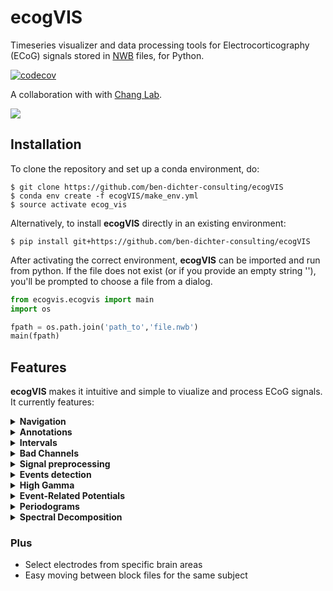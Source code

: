 # ecogVIS
Timeseries visualizer and data processing tools for Electrocorticography (ECoG) signals stored in [NWB](https://neurodatawithoutborders.github.io/) files, for Python.

[![codecov](https://codecov.io/gh/ben-dichter-consulting/ecogVIS/master/graph/badge.svg)](https://codecov.io/gh/ben-dichter-consulting/ecogVIS)

A collaboration with with [Chang Lab](http://changlab.ucsf.edu/).

![](media/screenshot_1.png)

## Installation
To clone the repository and set up a conda environment, do:
```
$ git clone https://github.com/ben-dichter-consulting/ecogVIS
$ conda env create -f ecogVIS/make_env.yml
$ source activate ecog_vis
```

Alternatively, to install **ecogVIS** directly in an existing environment:
```
$ pip install git+https://github.com/ben-dichter-consulting/ecogVIS
```

After activating the correct environment, **ecogVIS** can be imported and run from python. If the file does not exist (or if you provide an empty string ''), you'll be prompted to choose a file from a dialog.
```python
from ecogvis.ecogvis import main
import os

fpath = os.path.join('path_to','file.nwb')
main(fpath)
```


## Features
**ecogVIS** makes it intuitive and simple to viualize and process ECoG signals. It currently features:

<details>
  <summary> 
    <strong>Navigation</strong> 
  </summary>
  Seamless visual navigation through long signals from large arrays of electrodes, by mouse-dragging visualization window, control buttons, value fields and keyboard keys. <br></br>

  ![](media/gif_time_navigation.gif)

  ![](media/gif_channel_navigation.gif)
</details>

<details>
  <summary> 
    <strong>Annotations</strong> 
  </summary>
  Add, delete, save and load annotations for meaningful comments anywhere in the visualization. <br></br>

  ![](media/gif_annotations.gif)
</details>

<details>
  <summary> 
    <strong>Intervals</strong> 
  </summary>
  Add, delete, save, load and create custom intervals types to mark specific points in time, with simple click-drag-release mouse movements. <br></br>

  ![](media/gif_intervals.gif)
</details>

<details>
  <summary> 
    <strong>Bad Channels</strong> 
  </summary>
  Mark and un-mark bad channels. Choices are saved in the <em>electrodes</em> group of the current NWB file. <br></br>

  ![](media/gif_badchannels.gif)
</details>

<details>
  <summary> 
    <strong>Signal preprocessing</strong> 
  </summary>
  Preprocessing of raw voltage signals, including user-defined Downsampling, CAR and Notch filtering. The resulting processed signals are stored as an <a href="https://pynwb.readthedocs.io/en/stable/pynwb.ecephys.html#pynwb.ecephys.LFP">LFP</a> object, in the <em>processing</em> group of the current NWB file. <br></br>

  ![](media/gif_preprocessing.gif)
</details>

<details>
  <summary> 
    <strong>Events detection</strong> 
  </summary>
  Automatic detection of events in audio recordings for Consonant-Vowel tasks. The audio data should be stored in the NWB file in the following way:
  <ul>
    <li>Speaker audio - As a <a href="https://pynwb.readthedocs.io/en/stable/pynwb.base.html#pynwb.base.TimeSeries">TimeSeries</a> object, named 'Speaker CV', in the <em>stimulus</em> group.</li>
    <li>Microphone audio - As a <a href="https://pynwb.readthedocs.io/en/stable/pynwb.base.html#pynwb.base.TimeSeries">TimeSeries</a>  object, named 'Microphone CV', in the <em>acquisition</em> group.
</li>
  </ul> 
  The resulting detected intervals, 'TimeIntervals_mic' and 'TimeIntervals_speaker', are saved as <a href="https://pynwb.readthedocs.io/en/stable/pynwb.epoch.html#pynwb.epoch.TimeIntervals">TimeIntervals</a> objects in the <em>intervals</em> group of the current NWB file and can be used later for ERP analysis. A preview allows for testing of the detection parameters before running it for the whole duration of the audio signals. <br></br>

  ![](media/gif_event_detection.gif)
</details>

<details>
  <summary> 
    <strong>High Gamma</strong> 
  </summary>
  Estimation of high gamma analytic amplitude, with the average of user-defined specific bands. The results are saved as a <a href="https://pynwb.readthedocs.io/en/stable/pynwb.base.html#pynwb.base.TimeSeries">TimeSeries</a> object, named 'high_gamma', in the <em>processing</em> group of the current or of a new NWB file. <br></br>

  ![](media/gif_highgamma.gif)
</details>

<details>
  <summary> 
    <strong>Event-Related Potentials</strong> 
  </summary>
  Grid visualization of high gamma ERP calculated in reference to:
  <ul>
    <li>Stimulus (speaker) or response (microphone) time intervals</li>
    <li>Onset or offset points</li>
  </ul> 
  The grid items are coloured to mark specific cortical areas and can be rotated to correspond anatomically to them. Emphasis can be given to specific areas of interest and double-clicking an item allows for fast inspection of the single electrode's ERP in detail. <br></br>
  
  ![](media/gif_erp.gif)
</details>

<details>
  <summary> 
    <strong>Periodograms</strong> 
  </summary>
  Grid visualization of Periodograms:
  <ul>
    <li>Raw and preprocessed data</li>
    <li>FFT and Welch methods</li>
    <li>Individual devices</li>
  </ul> 
  The grid items are coloured to mark specific cortical areas and can be rotated to correspond anatomically to them. Emphasis can be given to specific areas of interest and double-clicking an item allows for fast inspection of the single electrode's Periodogram in detail. <br></br>
  
  ![](media/gif_periodograms.gif)
</details>

<details>
  <summary> 
    <strong>Spectral Decomposition</strong> 
  </summary>
  Analytic signal amplitude estimation by Hilbert transform of user-defined frequency bands. <br></br>
  WARNING: This function will manipulate an array of size (nSamples, nChannels, nBands), which might be in the order of gigabytes and demand a large memory to operate and is likely to produce a large file. <br></br>
  
  ![](media/gif_decomposition.gif)
</details>

### Plus
- Select electrodes from specific brain areas
- Easy moving between block files for the same subject
